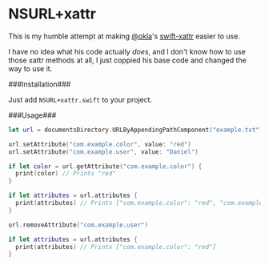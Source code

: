 # NSURL+xattr

This is my humble attempt at making [@okla](https://github.com/okla)'s [swift-xattr](https://github.com/okla/swift-xattr) easier to use.

I have no idea what his code actually _does_, and I don't know how to use those xattr methods at all, I just coppied his base code and changed the way to use it.

###Installation###

Just add `NSURL+xattr.swift` to your project.

###Usage###

```swift
let url = documentsDirectory.URLByAppendingPathComponent("example.txt")

url.setAttribute("com.example.color", value: "red")
url.setAttribute("com.example.user", value: "Daniel")

if let color = url.getAttribute("com.example.color") {
  print(color) // Prints "red"
}

if let attributes = url.attributes {
  print(attributes) // Prints ["com.example.color": "red", "com.example.user": "Daniel"]
}

url.removeAttribute("com.example.user")

if let attributes = url.attributes {
  print(attributes) // Prints ["com.example.color": "red"]
}
```
